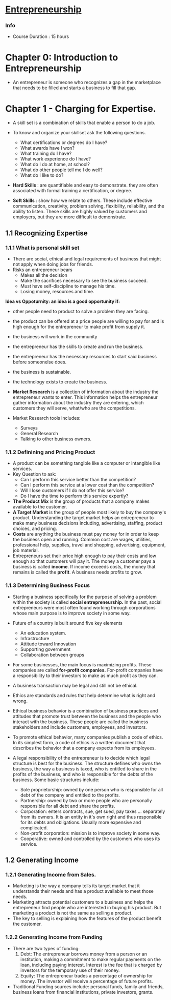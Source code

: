 # [Entrepreneurship](https://www.netacad.com/portal/resources/browse/97acafc2-4c63-41bb-9bdb-ffd03e8f3e4a)
### Info
* Course Duration : 15 hours

# Chapter 0: Introduction to Entrepreneurship
* An entrepreneur is someone who recognizes a gap in the marketplace that needs to be filled and starts a business to fill that gap.

# Chapter 1 - Charging for Expertise.
* A skill set is a combination of skills that enable a person to do a job.
* To know and organize your skillset ask the following questions.
    * What certifications or degrees do I have?
    * What awards have I won?
    * What training do I have?
    * What work experience do I have?
    * What do I do at home, at school?
    * What do other people tell me I do well?
    * What do I like to do?

* **Hard Skills** : are quantifiable and easy to demonstrate. they are often associated with formal training a certification, or degree.
* **Soft Skills** : show how we relate to others. These include effective communication, creativity, problem solving, flexibility, reliability, and the ability to listen. These skills are highly valued by customers and employers, but they are more difficult to demonstrate. 

##  1.1 Recognizing Expertise
### 1.1.1 What is personal skill set
* There are social, ethical and legal requirements of business that might not apply when doing jobs for friends.
* Risks an entrepreneur bears
    * Makes all the decision
    * Make the sacrifices necessary to see the business succeed.
    * Must have self-discipline to manage his time.
    * Losing money, resources and time.

**Idea vs Oppoturnity: an idea is a good opportunity if:**
* other people need to product to solve a problem they are facing.
* the product can be offered at a price people are willing to pay for and is high enough for the entrepreneur to make profit from supply it.
* the business will work in the community
* the entrepreneur has the skills to create and run the business.
* the entrepreneur has the necessary resources to start said business before someonelse does.
* the business is sustainable.
* the technology exists to create the business.

* **Market Research** is a collection of information about the industry the entrepreneur wants to enter. This information helps the entrepreneur gather information about the industry they are entering, which customers they will serve, what/who are the competitions.
* Market Research tools includes:
    * Surveys
    * General Research
    * Talking to other business owners.

### 1.1.2 Definining and Pricing Product
* A product can be something tangible like a computer or intangible like services.
* Key Question to ask:
    * Can I perform this service better than the competition?
    * Can I perform this service at a lower cost than the competition?
    * Will I lose customers if I do not offer this service?
    * Do I have the time to perform this service expertly?
* **The Product Mix** is the group of products that a company makes available to the customer.
*  **A Target Market** is the group of people most likely to buy the company's product. Understanding the target market helps an entrepreneur to make many business decisions including, advertising, staffing, product choices, and pricing.
* **Costs** are anything the business must pay money for in order to keep the business open and running. Common cost are wages, utilities, professional help, supplies, travel and shopping, advertising, equipment, job material.
* Entrepreneurs set their price high enough to pay their costs and low enough so that customers will pay it. The money a customer pays a business is called **income**. If income exceeds costs, the money that remains is called the **profit**. A business needs profits to grow.  

### 1.1.3 Determining Business Focus
* Starting a business specifically for the purpose of solving a problem within the society is called **social entrepreneurship.** In the past, social entrepreneurs were most often found working through corporations whose main purpose is to improve society in some way. 
* Future of a country is built around five key elements
    - An education system.
    - Infrastructure
    - Attitude toward Innovation
    - Supporting government
    - Collaboration between groups
* For some businesses, the main focus is maximizing profits. These companies are called **for-profit companies.** For-profit companies have a responsibility to their investors to make as much profit as they can. 
* A business transaction may be legal and still not be ethical.
* Ethics are standards and rules that help determine what is right and wrong. 
* Ethical business behavior is a combination of business practices and attitudes that promote trust between the business and the people who interact with the business. These people are called the business stakeholders and include customers, employees, and investors. 
* To promote ethical behavior, many companies publish a code of ethics. In its simplest form, a code of ethics is a written document that describes the behavior that a company expects from its employees. 

* A legal responsibility of the entrepreneur is to decide which legal structure is best for the business. The structure defines who owns the business, the way a business is taxed, who is entitled to share in the profits of the business, and who is responsible for the debts of the business. Some basic structures include:
    * Sole proprietorship: owned by one person who is responsible for all debt of the company and entitled to the profits.
    * Partnership: owned by two or more people who are personally responsible for all debt and share the profits.
    * Corporation: enters contracts, sue, get sued, pay taxes ... separately from its owners. It is an entity in it's own right and thus responsible for its debts and obligations. Usually more expensive and complicated.
    * Non-profit corporation: mission is to improve society in some way.
    * Cooperative: owned and controlled by the customers who uses its service.
## 1.2 Generating Income
### 1.2.1 Generating Income from Sales.
* Marketing is the way a company tells its target market that it understands their needs and has a product available to meet those needs.
* Marketing attracts potential customers to a business and helps the entrepreneur find people who are interested in buying his product. But marketing a product is not the same as selling a product.
* The key to selling is explaining how the features of the product benefit the customer.

### 1.2.2 Generating Income from Funding
* There are two types of funding:
    1. Debt: The entrepreneur borrows money from a person or an institution, making a commitment to make regular payments on the loan, including paying interest. Interest is the fee that is charged by investors for the temporary use of their money. 
    2. Equity: The entrepreneur trades a percentage of ownership for money. The investor will receive a percentage of future profits.
* Traditional Funding sources include: personal funds, family and friends, business loans from financial institutions, private investors, grants.